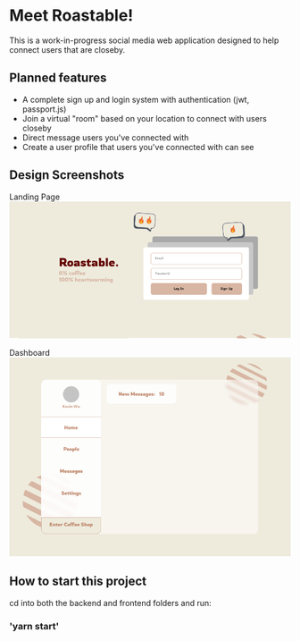 # Meet Roastable!

This is a work-in-progress social media web application designed to help connect users that are closeby.

## Planned features

- A complete sign up and login system with authentication (jwt, passport.js)
- Join a virtual "room" based on your location to connect with users closeby
- Direct message users you've connected with
- Create a user profile that users you've connected with can see

## Design Screenshots

Landing Page
![Landing Page](./screenshots/landing.png?raw=true "Landing")

Dashboard
![Dashboard](./screenshots/dashboard.png?raw=true "Dashboard")

## How to start this project

cd into both the backend and frontend folders and run:

### 'yarn start'
